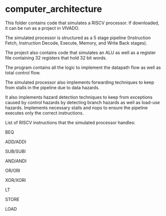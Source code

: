 # computer_architecture

This folder contains code that simulates a RISCV processor. If downloaded, it can be run as a project in VIVADO.

The simulated processor is structured as a 5 stage pipeline (Instruction Fetch, Instruction Decode, Execute, Memory, and Write Back stages).

The project also contains code that simulates an ALU as well as a register file containing 32 registers that hold 32 bit words. 

The program contains all the logic to implement the datapath flow as well as total control flow.

The simulated processor also implements forwarding techniques to keep from stalls in the pipeline due to data hazards.

It also implements hazard detection techniques to keep from exceptions caused by control hazards by detecting branch hazards as well as load-use hazards. Implements necessary stalls and nops to ensure the pipeline executes only the correct instructions. 

List of RISCV instructions that the simulated processor handles:

BEQ

ADD/ADDI

SUB/SUBI

AND/ANDI

OR/ORI

XOR/XORI

LT

STORE

LOAD
